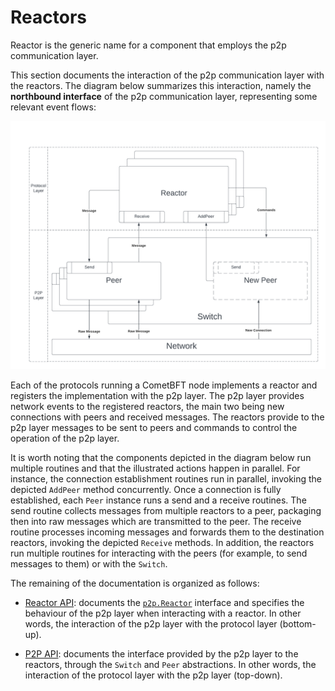 # Reactors

Reactor is the generic name for a component that employs the p2p communication layer.

This section documents the interaction of the p2p communication layer with the
reactors.
The diagram below summarizes this interaction, namely the **northbound interface**
of the p2p communication layer, representing some relevant event flows:

<img src="../images/p2p-reactors.png" style="background-color: white">

Each of the protocols running a CometBFT node implements a reactor and registers
the implementation with the p2p layer.
The p2p layer provides network events to the registered reactors, the main
two being new connections with peers and received messages.
The reactors provide to the p2p layer messages to be sent to
peers and commands to control the operation of the p2p layer.

It is worth noting that the components depicted in the diagram below run
multiple routines and that the illustrated actions happen in parallel.
For instance, the connection establishment routines run in parallel, invoking
the depicted `AddPeer` method concurrently.
Once a connection is fully established, each `Peer` instance runs a send and a
receive routines.
The send routine collects messages from multiple reactors to a peer, packaging
then into raw messages which are transmitted to the peer.
The receive routine processes incoming messages and forwards them to the
destination reactors, invoking the depicted `Receive` methods.
In addition, the reactors run multiple routines for interacting
with the peers (for example, to send messages to them) or with the `Switch`.

The remaining of the documentation is organized as follows:

- [Reactor API](./reactor.md): documents the [`p2p.Reactor`][reactor-interface]
  interface and specifies the behaviour of the p2p layer when interacting with
  a reactor.
  In other words, the interaction of the p2p layer with the protocol layer (bottom-up).

- [P2P API](./p2p-api.md): documents the interface provided by the p2p
  layer to the reactors, through the `Switch` and `Peer` abstractions.
  In other words, the interaction of the protocol layer with the p2p layer (top-down).

[reactor-interface]: ../../../p2p/base_reactor.go
